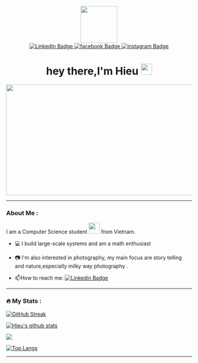 <div id="header" align="center">
  <img src="https://media.giphy.com/media/M9gbBd9nbDrOTu1Mqx/giphy.gif" width="100"/>
  <div id="badges">
    <a href="https://www.linkedin.com/in/ph1eu/">
      <img src="https://img.shields.io/badge/LinkedIn-blue?style=for-the-badge&logo=linkedin&logoColor=white" alt="LinkedIn Badge"/>
    </a>
    <a href="https://www.facebook.com/profile.php?id=100028830143523">
      <img src="https://img.shields.io/badge/Facebook-informational?style=for-the-badge&logo=facebook&logoColor=white" alt="facebook Badge"/>
    </a>
    <a href="https://www.instagram.com/ph1eu/">
      <img src="https://img.shields.io/badge/Instagram-orange?style=for-the-badge&logo=Instagram&logoColor=white" alt="instagram Badge"/>
    </a>
  </div>
  <img src="https://komarev.com/ghpvc/?username=ph1eu&style=flat-square&color=blue" alt=""/>
  <h1>
    hey there,I'm Hieu
    <img src="https://media.giphy.com/media/hvRJCLFzcasrR4ia7z/giphy.gif" width="30px"/>
  </h1>
</div>
<div align="center">
  <img src="https://media.giphy.com/media/dWesBcTLavkZuG35MI/giphy.gif" width="600" height="300"/>
</div>

---

### About Me :
I am a Computer Science student <img src="https://media.giphy.com/media/WUlplcMpOCEmTGBtBW/giphy.gif" width="30"> from Vietnam.

- :computer: I build large-scale systems and am a math enthusiast 

- :camera: I'm also interested in photography, my main focus are story telling and nature,especially milky way photography .

- :mailbox:How to reach me: [![Linkedin Badge](https://img.shields.io/badge/-ph1eu-blue?style=flat&logo=Linkedin&logoColor=white)](https://www.linkedin.com/in/ph1eu/)

---


### :fire: My Stats :
[![GitHub Streak](http://github-readme-streak-stats.herokuapp.com?user=ph1eu&theme=dark&background=000000)](https://git.io/streak-stats)

[![Hieu's github stats](https://github-readme-stats.vercel.app/api?username=ph1eu&count_private=true&show_icons=true&theme=dracula&hide_rank=false)](https://github.com/anuraghazra/github-readme-stats)

![](https://api.githubtrends.io/user/svg/Ph1eu/langs?time_range=one_year&loc_metric=changed&theme=dark)

[![Top Langs](https://github-readme-stats.vercel.app/api/top-langs/?username=ph1eu&layout=compact&theme=vision-friendly-dark)](https://github.com/anuraghazra/github-readme-stats)

---

<!-- ### :writing_hand: Blog Posts -->
<!-- BLOG-POST-LIST:START -->
<!-- BLOG-POST-LIST:END -->
